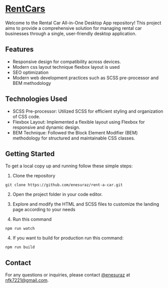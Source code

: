 # [RentCars](https://enesuraz.github.io/rent-a-car/)

Welcome to the Rental Car All-in-One Desktop App repository! This project aims to provide a comprehensive solution for managing rental car businesses through a single, user-friendly desktop application.

## Features

- Responsive design for compatibility across devices.
- Modern css layout technique flexbox layout is used
- SEO optimization
- Modern web development practices such as SCSS pre-processor and BEM methodology

## Technologies Used

- SCSS Pre-processor: Utilized SCSS for efficient styling and organization of CSS code.
- Flexbox Layout: Implemented a flexible layout using Flexbox for responsive and dynamic design.
- BEM Technique: Followed the Block Element Modifier (BEM) methodology for structured and maintainable CSS classes.

## Getting Started

To get a local copy up and running follow these simple steps:

1. Clone the repository

```
git clone https://github.com/enesuraz/rent-a-car.git
```

2. Open the project folder in your code editor.

3. Explore and modify the HTML and SCSS files to customize the landing page according to your needs

4. Run this command

```
npm run watch
```

4. If you want to build for production run this command:

```
npm run build
```

## Contact

For any questions or inquiries, please contact [@enesuraz](https://github.com/enesuraz) at [nfk7221@gmail.com](mailto:nfk7221@gmail.com).
